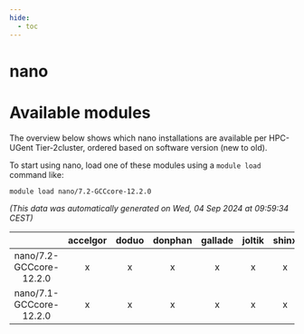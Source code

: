 ```yaml
---
hide:
  - toc
---
```


nano
====

# Available modules


The overview below shows which nano installations are available per HPC-UGent Tier-2cluster, ordered based on software version (new to old).

To start using nano, load one of these modules using a `module load` command like:

```shell
module load nano/7.2-GCCcore-12.2.0
```

*(This data was automatically generated on Wed, 04 Sep 2024 at 09:59:34 CEST)*  

| |accelgor|doduo|donphan|gallade|joltik|shinx|skitty|
| :---: | :---: | :---: | :---: | :---: | :---: | :---: | :---: |
|nano/7.2-GCCcore-12.2.0|x|x|x|x|x|x|x|
|nano/7.1-GCCcore-12.2.0|x|x|x|x|x|x|x|
